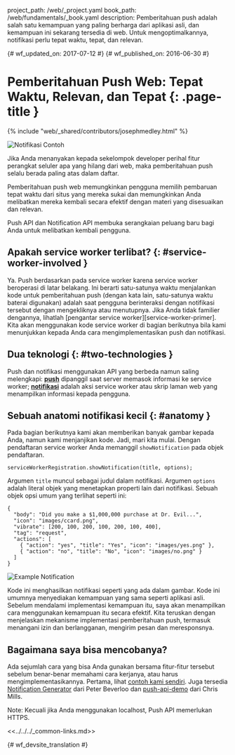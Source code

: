 project_path: /web/_project.yaml
book_path: /web/fundamentals/_book.yaml
description: Pemberitahuan push adalah salah satu kemampuan yang paling berharga dari aplikasi asli, dan kemampuan ini sekarang tersedia di web. Untuk mengoptimalkannya, notifikasi perlu tepat waktu, tepat, dan relevan.

{# wf_updated_on: 2017-07-12 #}
{# wf_published_on: 2016-06-30 #}

# Pemberitahuan Push Web: Tepat Waktu, Relevan, dan Tepat {: .page-title }

{% include "web/_shared/contributors/josephmedley.html" %}


<img src="images/cc-good.png" alt="Notifikasi Contoh" class="attempt-right">

Jika Anda menanyakan kepada sekelompok developer perihal fitur perangkat seluler apa yang hilang dari
web, maka pemberitahuan push selalu berada paling atas dalam daftar.

Pemberitahuan push web memungkinkan pengguna memilih pembaruan tepat waktu dari situs
yang mereka sukai dan memungkinkan Anda melibatkan mereka kembali secara efektif dengan materi
yang disesuaikan dan relevan. 

Push API dan Notification API membuka serangkaian peluang baru bagi
Anda untuk melibatkan kembali pengguna.

## Apakah service worker terlibat? {: #service-worker-involved }

Ya. Push berdasarkan pada service worker karena service worker beroperasi di
latar belakang. Ini berarti satu-satunya waktu menjalankan kode untuk pemberitahuan push (dengan
kata lain, satu-satunya waktu baterai digunakan) adalah saat pengguna berinteraksi dengan
notifikasi tersebut dengan mengekliknya atau menutupnya.   Jika Anda tidak familier dengannya,
lihatlah [pengantar service worker][service-worker-primer]. Kita akan menggunakan
kode service worker di bagian berikutnya bila kami menunjukkan kepada Anda cara mengimplementasikan push
dan notifikasi.

## Dua teknologi {: #two-technologies }

Push dan notifikasi menggunakan API yang berbeda namun saling melengkapi:
[**push**](https://developer.mozilla.org/en-US/docs/Web/API/Push_API) dipanggil
saat server memasok informasi ke service worker;
[**notifikasi**](https://developer.mozilla.org/en-US/docs/Web/API/Notifications_API)
adalah aksi service worker atau skrip laman web yang menampilkan informasi
kepada pengguna.

## Sebuah anatomi notifikasi kecil {: #anatomy }

Pada bagian berikutnya kami akan memberikan banyak gambar kepada Anda, namun kami
menjanjikan kode. Jadi, mari kita mulai. Dengan pendaftaran service worker Anda memanggil
`showNotification` pada objek pendaftaran.


    serviceWorkerRegistration.showNotification(title, options);
    

Argumen `title` muncul sebagai judul dalam notifikasi. Argumen `options`
adalah literal objek yang menetapkan properti lain dari notifikasi.
Sebuah objek opsi umum yang terlihat seperti ini:


    {
      "body": "Did you make a $1,000,000 purchase at Dr. Evil...",
      "icon": "images/ccard.png",
      "vibrate": [200, 100, 200, 100, 200, 100, 400],
      "tag": "request",
      "actions": [
        { "action": "yes", "title": "Yes", "icon": "images/yes.png" },
        { "action": "no", "title": "No", "icon": "images/no.png" }
      ]
    }
    
<img src="images/cc-good.png" alt="Example Notification" class="attempt-right">

Kode ini menghasilkan notifikasi seperti yang ada dalam gambar. Kode ini umumnya
menyediakan kemampuan yang sama seperti aplikasi asli. Sebelum mendalami
implementasi kemampuan itu, saya akan menampilkan cara menggunakan
kemampuan itu secara efektif.   Kita teruskan dengan menjelaskan mekanisme
implementasi pemberitahuan push, termasuk menangani izin dan
berlangganan, mengirim pesan dan meresponsnya.

## Bagaimana saya bisa mencobanya?

Ada sejumlah cara yang bisa Anda gunakan bersama fitur-fitur tersebut sebelum benar-benar memahami cara kerjanya, atau harus mengimplementasikannya. Pertama, lihat [contoh kami sendiri](https://github.com/GoogleChrome/samples/tree/gh-pages/push-messaging-and-notifications). Juga tersedia [Notification Generator](https://tests.peter.sh/notification-generator/) dari Peter Beverloo dan [push-api-demo](https://github.com/chrisdavidmills/push-api-demo) dari Chris Mills.

Note: Kecuali jika Anda menggunakan localhost, Push API memerlukan HTTPS.

<<../../../_common-links.md>>


{# wf_devsite_translation #}
